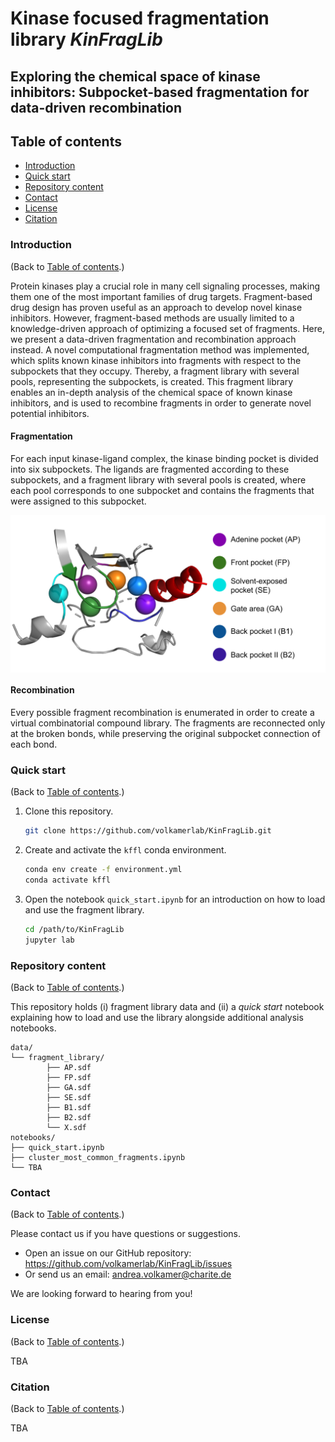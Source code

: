 # Kinase focused fragmentation library *KinFragLib*

## Exploring the chemical space of kinase inhibitors: Subpocket-based fragmentation for data-driven recombination

## Table of contents  

* [Introduction](#introduction)
* [Quick start](#quick-start)
* [Repository content](#repository-content)
* [Contact](#contact)
* [License](#license)
* [Citation](#citation)

### Introduction

(Back to [Table of contents](#table-of-contents).)

Protein kinases play a crucial role in many cell signaling processes, making them one of the most important families of drug targets.
Fragment-based drug design has proven useful as an approach to develop novel kinase inhibitors. However, fragment-based methods are usually limited to a knowledge-driven approach of optimizing a focused set of fragments. 
Here, we present a data-driven fragmentation and recombination approach instead. 
A novel computational fragmentation method was implemented, which splits known kinase inhibitors into fragments with respect to the subpockets that they occupy. Thereby, a fragment library with several pools, representing the subpockets, is created.
This fragment library enables an in-depth analysis of the chemical space of known kinase inhibitors, and is used to recombine fragments in order to generate novel potential inhibitors.

#### Fragmentation

For each input kinase-ligand complex, the kinase binding pocket is divided into six subpockets. The ligands are fragmented according to these subpockets, and a fragment library with several pools is created, where each pool corresponds to one subpocket and contains the fragments that were assigned to this subpocket.

<img src ="./docs/img/subpocket_centers.png" width = "600" align="left"> 
<br clear="all" />

#### Recombination

Every possible fragment recombination is enumerated in order to create a virtual combinatorial compound library. The fragments are reconnected only at the broken bonds, while preserving the original subpocket connection of each bond. 

### Quick start

(Back to [Table of contents](#table-of-contents).)

1. Clone this repository.

    ```bash
    git clone https://github.com/volkamerlab/KinFragLib.git
    ```

2. Create and activate the `kffl` conda environment. 

    ```bash
    conda env create -f environment.yml
    conda activate kffl
    ```

3. Open the notebook `quick_start.ipynb` for an introduction on how to load and use the fragment library.

    ```bash
    cd /path/to/KinFragLib
    jupyter lab
    ```

### Repository content

(Back to [Table of contents](#table-of-contents).)

This repository holds (i) fragment library data and (ii) a *quick start* notebook explaining how to load and use the library alongside additional analysis notebooks.

    data/
    └── fragment_library/
            ├── AP.sdf
            ├── FP.sdf
            ├── GA.sdf
            ├── SE.sdf
            ├── B1.sdf
            ├── B2.sdf
            └── X.sdf
    notebooks/
    ├── quick_start.ipynb
    ├── cluster_most_common_fragments.ipynb
    └── TBA
    

### Contact

(Back to [Table of contents](#table-of-contents).)

Please contact us if you have questions or suggestions.

* Open an issue on our GitHub repository: https://github.com/volkamerlab/KinFragLib/issues
* Or send us an email: andrea.volkamer@charite.de

We are looking forward to hearing from you!

### License

(Back to [Table of contents](#table-of-contents).)

TBA

### Citation

(Back to [Table of contents](#table-of-contents).)

TBA
